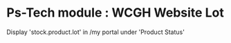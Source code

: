 # Ps-Tech module : WCGH Website Lot

Display 'stock.product.lot' in /my portal under 'Product Status'
